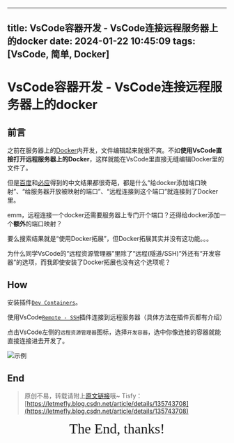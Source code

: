 <!--
 * @Author: LetMeFly
 * @Date: 2024-01-22 11:26:53
 * @LastEditors: LetMeFly
 * @LastEditTime: 2024-01-22 14:43:36
-->
---
title: VsCode容器开发 - VsCode连接远程服务器上的docker
date: 2024-01-22 10:45:09
tags: [VsCode, 简单, Docker]
---

# VsCode容器开发 - VsCode连接远程服务器上的docker

## 前言

之前在服务器上的[Docker](https://blog.tisfy.eu.org/2023/10/07/Other-Docker-Note/)内开发，文件编辑起来就很不爽。不如**使用VsCode直接打开远程服务器上的Docker**，这样就能在VsCode里直接无缝编辑Docker里的文件了。

但是[百度](https://web.archive.org/web/20240122030455/https://www.baidu.com/s?wd=VsCode%E8%BF%9E%E6%8E%A5%E8%BF%9C%E7%A8%8B%E6%9C%8D%E5%8A%A1%E5%99%A8%E4%B8%8A%E7%9A%84docker)和[必应](https://web.archive.org/web/20240122030037/https://www.bing.com/search?q=VsCode%E8%BF%9E%E6%8E%A5%E8%BF%9C%E7%A8%8B%E6%9C%8D%E5%8A%A1%E5%99%A8%E4%B8%8A%E7%9A%84docker&rdr=1&rdrig=7596A6693EFF4E13AF5DBB24A2105E29)得到的中文结果都很奇葩，都是什么“给docker添加端口映射”、“给服务器开放被映射的端口”、“远程连接到这个端口”就连接到了Docker里。

emm，远程连接一个docker还需要服务器上专门开个端口？还得给docker添加一个**额外**的端口映射？

要么搜索结果就是“使用Docker拓展”，但Docker拓展其实并没有这功能。。。

为什么同学VsCode的“远程资源管理器”里除了“远程(隧道/SSH)”外还有“开发容器”的选项，而我即使安装了Docker拓展也没有这个选项呢？

## How

安装插件[```Dev Containers```](https://marketplace.visualstudio.com/items?itemName=ms-vscode-remote.remote-containers)。

使用VsCode[```Remote - SSH```](https://marketplace.visualstudio.com/items?itemName=ms-vscode-remote.remote-ssh)插件连接到远程服务器（具体方法在插件页都有介绍）

点击VsCode左侧的```远程资源管理器```图标，选择```开发容器```，选中你像连接的容器就能直接连接进去开发了。

![示例](https://cors.tisfy.eu.org/https://img-blog.csdnimg.cn/direct/7bc34287ac9f4992a72e514f434f9b83.png)

## End

> 原创不易，转载请附上[原文链接](https://blog.tisfy.eu.org/2024/01/22/Other-VsCode-ConnectDockerOnRemoteMechine/)哦~
> Tisfy：[https://letmefly.blog.csdn.net/article/details/135743708](https://letmefly.blog.csdn.net/article/details/135743708)

<center><font size="6px" face="Ink Free">The End, thanks!</font></center>
